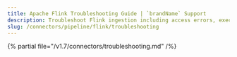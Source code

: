 ```yaml
---
title: Apache Flink Troubleshooting Guide | `brandName` Support
description: Troubleshoot Flink ingestion including access errors, execution issues, or job metadata gaps in streaming pipelines.
slug: /connectors/pipeline/flink/troubleshooting
---
```


{% partial file="/v1.7/connectors/troubleshooting.md" /%}

